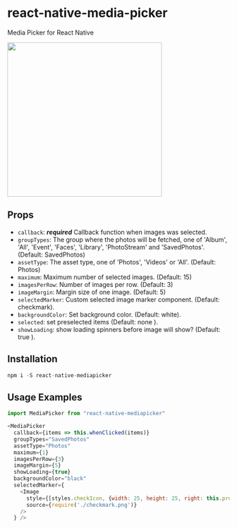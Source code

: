 # react-native-media-picker
Media Picker for React Native

<img src="https://raw.githubusercontent.com/stoffern/react-native-media-picker/master/demo/demo.gif" width="350">

## Props

- `callback`: ***required*** Callback function when images was selected.
- `groupTypes`: The group where the photos will be fetched, one of 'Album', 'All', 'Event', 'Faces', 'Library', 'PhotoStream' and 'SavedPhotos'. (Default: SavedPhotos)
- `assetType`: The asset type, one of 'Photos', 'Videos' or 'All'. (Default: Photos)
- `maximum`: Maximum number of selected images. (Default: 15)
- `imagesPerRow`: Number of images per row. (Default: 3)
- `imageMargin`: Margin size of one image. (Default: 5)
- `selectedMarker`: Custom selected image marker component. (Default: checkmark).
- `backgroundColor`: Set background color. (Default: white).
- `selected`: set preselected items (Default: none ).
- `showLoading`: show loading spinners before image will show? (Default: true ).


## Installation

```js
npm i -S react-native-mediapicker
```

## Usage Examples

```js
import MediaPicker from "react-native-mediapicker"
```

```javascript
<MediaPicker
  callback={items => this.whenClicked(items)}
  groupTypes="SavedPhotos"
  assetType="Photos"
  maximum={1}
  imagesPerRow={3}
  imageMargin={5}
  showLoading={true}
  backgroundColor="black"
  selectedMarker={
    <Image
      style={[styles.checkIcon, {width: 25, height: 25, right: this.props.imageMargin + 5},]}
      source={require('./checkmark.png')}
    />
  } />
```
